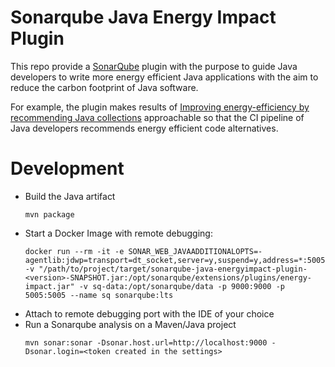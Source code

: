 # Sonarqube Java Energy Impact Plugin

This repo provide a [SonarQube](https://sonarqube.org/) plugin with the purpose to guide Java developers to write more energy efficient Java applications with the aim to reduce the carbon footprint of Java software.

For example, the plugin makes results of [Improving energy-efficiency by recommending Java collections](https://doi.org/10.1007/s10664-021-09950-y) approachable so that the CI pipeline of Java developers recommends energy efficient code alternatives.

# Development

- Build the Java artifact
  ```
  mvn package
  ```
- Start a Docker Image with remote debugging:
  ```
  docker run --rm -it -e SONAR_WEB_JAVAADDITIONALOPTS=-agentlib:jdwp=transport=dt_socket,server=y,suspend=y,address=*:5005 -v "/path/to/project/target/sonarqube-java-energyimpact-plugin-<version>-SNAPSHOT.jar:/opt/sonarqube/extensions/plugins/energy-impact.jar" -v sq-data:/opt/sonarqube/data -p 9000:9000 -p 5005:5005 --name sq sonarqube:lts  
  ```
- Attach to remote debugging port with the IDE of your choice
- Run a Sonarqube analysis on a Maven/Java project
  ```
  mvn sonar:sonar -Dsonar.host.url=http://localhost:9000 -Dsonar.login=<token created in the settings>
  ```
